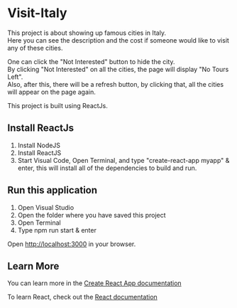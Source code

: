 # Visit-Italy
This project is about showing up famous cities in Italy.                                                                           
Here you can see the description and the cost if someone would like to visit any of these cities.                                                         



One can click the "Not Interested" button to hide the city.           
By clicking "Not Interested" on all the cities, the page will display "No Tours Left".                                   
Also, after this, there will be a refresh button, by clicking that, all the cities will appear on the page again.


This project is built using ReactJs.


## Install ReactJs

1. Install NodeJS
2. Install ReactJS                                                                                                                                       
3. Start Visual Code, Open Terminal,
   and type "create-react-app myapp" & enter, this will install all of the dependencies to build and run.


## Run this application
1. Open Visual Studio
2. Open the folder where you have saved this project
3. Open Terminal
4. Type npm run start & enter
   

Open <a href="http://localhost:3000">http://localhost:3000</a> in your browser.


## Learn More
You can learn more in the <a href="https://create-react-app.dev/docs/getting-started/">Create React App documentation</a>

To learn React, check out the <a href="https://reactjs.org/">React documentation</a>

